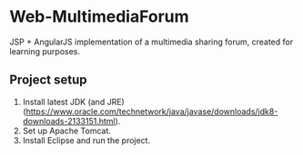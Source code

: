 # Web-MultimediaForum

JSP + AngularJS implementation of a multimedia sharing forum, created for learning purposes.

## Project setup
1. Install latest JDK (and JRE) (https://www.oracle.com/technetwork/java/javase/downloads/jdk8-downloads-2133151.html).
2. Set up Apache Tomcat.
3. Install Eclipse and run the project.
